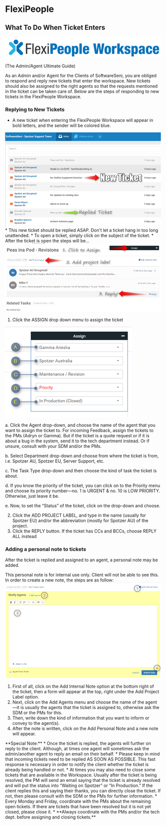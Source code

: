 # FlexiPeople

## What To Do When Ticket Enters
<img src="/images/FlexiPeople-Workspace.png">

(The Admin/Agent Ultimate Guide)

As an Admin and/or Agent for the Clients of SoftwareSeni, you are obliged to respond and reply new tickets that enter the workspace. New tickets should also be assigned to the right agents so that the requests mentioned in the ticket can be taken care of. Below are the steps of responding to new tickets in the FlexiPeople Workspace.

### Replying to New Tickets
* A new ticket when entering the FlexiPeople Workspace will appear in bold letters, and the sender will be colored blue.
<img src="/images/FPW-inbox.png">
* This new ticket should be replied ASAP. <span class="red">Don't let a ticket hang in too long unattended.</span>
* To open a ticket, simply click on the subject of the ticket.
* After the ticket is open the steps will be…
<img src="/images/FPW-process.png">

1. Click the ASSIGN drop down menu to assign the ticket

<img src="/images/FPW-Assign.png">

  a. Click the <span classe="red">Agent</span> drop-down, and choose the name of the agent that you want to assign the ticket to. For incoming Feedback, assign the tickets to the PMs (Adryn or Gamma). But if the ticket is a quote request or if it is about a bug in the system, send it to the tech department instead. Or if unsure, consult with your SDM and/or the PMs.

  b. Select <span class="red">Department</span> drop-down and choose from where the ticket is from, i.e. Spotzer AU, Spotzer EU, Server Support, etc.
  
  c. The <span class="red">Task Type</span> drop-down and then choose the kind of task the ticket is about.
  
  d. If you know the priority of the ticket, you can click on to the <span class="red">Priority</span> menu and choose its priority number—no. 1 is URGENT & no. 10 is LOW PRIORITY. Otherwise, just leave it be.
  
  e. Now, to set the “Status” of the ticket, click on the drop-down and choose.
  
2. Click the <span class="blue">ADD PROJECT LABEL</span>, and type in the name (usually for Spotzer EU) and/or the abbreviation (mostly for Spotzer AU) of the project.
3. Click the <span class="blue">REPLY</span> button. If the ticket has CCs and BCCs, choose REPLY ALL instead

### Adding a personal note to tickets
After the ticket is replied and assigned to an agent, a personal note may be added. <div class="warning">This personal note is for internal use only. Client will not be able to see this. </div>
In order to create a new note, the steps are as follow:
<img src="/images/FPW-Note.png">

1. First of all, click on the <span class="blue">Add Internal Note</span> option at the bottom right of the ticket, then a form will appear at the top, right under the Add Project Label option.
2. Next, click on the <span class="blue">Add Agents</span> menu and choose the name of the agent—it is usually the agents that the ticket is assigned to, otherwise ask the SDM or the PMs for this.
3. Then, write down the kind of information that you want to inform or convey to the agent(s).
4. After the note is written, click on the <span class="blue">Add Personal Note</span> and a new note will appear.

<div class="note">**Special Note:**
* Once the ticket is replied, the agents will further on reply to the client. Although, at times one agent will sometimes ask the admin/another agent to reply an email on their behalf.
* Please keep in mind that incoming tickets need to be replied AS SOON AS POSSIBLE. This fast response is necessary in order to notify the client whether the ticket is already being handled or not.
* At times you may also need to close some tickets that are available in the Workspace. Usually after the ticket is being resolved, the PM will send an email saying that the ticket is already resolved and will put the status into “Waiting on Spotzer” or “In Production.” If the client replies this and saying their thanks, you can directly close the ticket. If not, then please consult with the SDM or the PMs for further information.
* Every Monday and Friday, coordinate with the PMs about the remaining open tickets. If there are tickets that have been resolved but it is not yet closed, please close it.
* **Always coordinate with the PMs and/or the tech dept. before assigning and closing tickets.**
